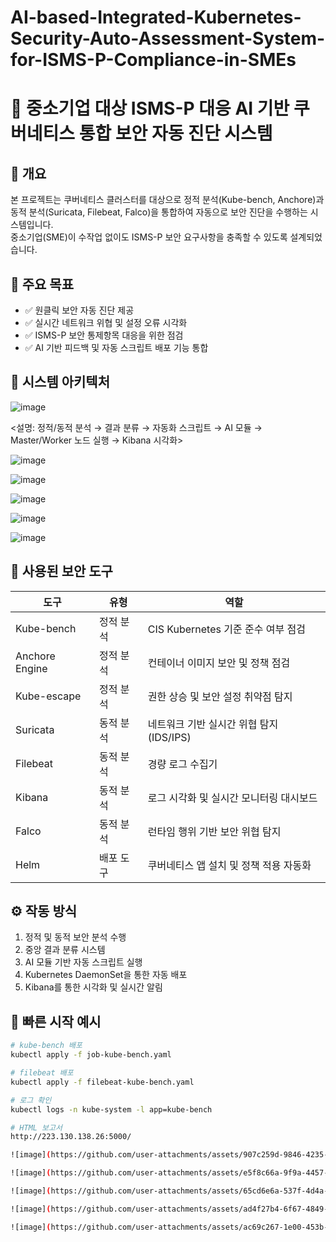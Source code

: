 # AI-based-Integrated-Kubernetes-Security-Auto-Assessment-System-for-ISMS-P-Compliance-in-SMEs
# 📌 중소기업 대상 ISMS-P 대응 AI 기반 쿠버네티스 통합 보안 자동 진단 시스템
## 📝 개요  
본 프로젝트는 쿠버네티스 클러스터를 대상으로 정적 분석(Kube-bench, Anchore)과 동적 분석(Suricata, Filebeat, Falco)을 통합하여 자동으로 보안 진단을 수행하는 시스템입니다.  
중소기업(SME)이 수작업 없이도 ISMS-P 보안 요구사항을 충족할 수 있도록 설계되었습니다.

## 🎯 주요 목표  
- ✅ 원클릭 보안 자동 진단 제공  
- ✅ 실시간 네트워크 위협 및 설정 오류 시각화  
- ✅ ISMS-P 보안 통제항목 대응을 위한 점검  
- ✅ AI 기반 피드백 및 자동 스크립트 배포 기능 통합

## 🧱 시스템 아키텍처  
![image](https://github.com/user-attachments/assets/1aecff0e-c401-4623-8ef2-84e4d9933fd5)

<설명: 정적/동적 분석 → 결과 분류 → 자동화 스크립트 → AI 모듈 → Master/Worker 노드 실행 → Kibana 시각화>

![image](https://github.com/user-attachments/assets/568621ea-5a75-4498-9043-179c476eb507)

![image](https://github.com/user-attachments/assets/31dc6757-7bb9-4d57-b552-92491826fd51)

![image](https://github.com/user-attachments/assets/3d3d510f-afa3-4e1d-b5e4-fb658b289fb3)

![image](https://github.com/user-attachments/assets/97a78d71-a8a5-4854-a1fd-13853669e27c)

![image](https://github.com/user-attachments/assets/cb67fc9d-49ff-4bc3-9270-85db302902e9)
## 🔐 사용된 보안 도구  

| 도구               | 유형       | 역할                                                                 |
|--------------------|------------|----------------------------------------------------------------------|
| Kube-bench         | 정적 분석  | CIS Kubernetes 기준 준수 여부 점검                                  |
| Anchore Engine     | 정적 분석  | 컨테이너 이미지 보안 및 정책 점검                                   |
| Kube-escape        | 정적 분석  | 권한 상승 및 보안 설정 취약점 탐지                                  |
| Suricata           | 동적 분석  | 네트워크 기반 실시간 위협 탐지 (IDS/IPS)                            |
| Filebeat           | 동적 분석  | 경량 로그 수집기                                                     |
| Kibana             | 동적 분석  | 로그 시각화 및 실시간 모니터링 대시보드                             |
| Falco              | 동적 분석  | 런타임 행위 기반 보안 위협 탐지                                     |
| Helm               | 배포 도구  | 쿠버네티스 앱 설치 및 정책 적용 자동화                              |

## ⚙️ 작동 방식  

1. 정적 및 동적 보안 분석 수행  
2. 중앙 결과 분류 시스템  
3. AI 모듈 기반 자동 스크립트 실행  
4. Kubernetes DaemonSet을 통한 자동 배포  
5. Kibana를 통한 시각화 및 실시간 알림

## 🚀 빠른 시작 예시

```bash
# kube-bench 배포
kubectl apply -f job-kube-bench.yaml

# filebeat 배포
kubectl apply -f filebeat-kube-bench.yaml

# 로그 확인
kubectl logs -n kube-system -l app=kube-bench

# HTML 보고서
http://223.130.138.26:5000/

![image](https://github.com/user-attachments/assets/907c259d-9846-4235-a988-b302880aa379)

![image](https://github.com/user-attachments/assets/e5f8c66a-9f9a-4457-b9cb-810ef0bb329f)

![image](https://github.com/user-attachments/assets/65cd6e6a-537f-4d4a-8f56-6f23ef36a9e4)

![image](https://github.com/user-attachments/assets/ad4f27b4-6f67-4849-b07f-c19f730c542b)

![image](https://github.com/user-attachments/assets/ac69c267-1e00-453b-bb20-c52d08380863)




